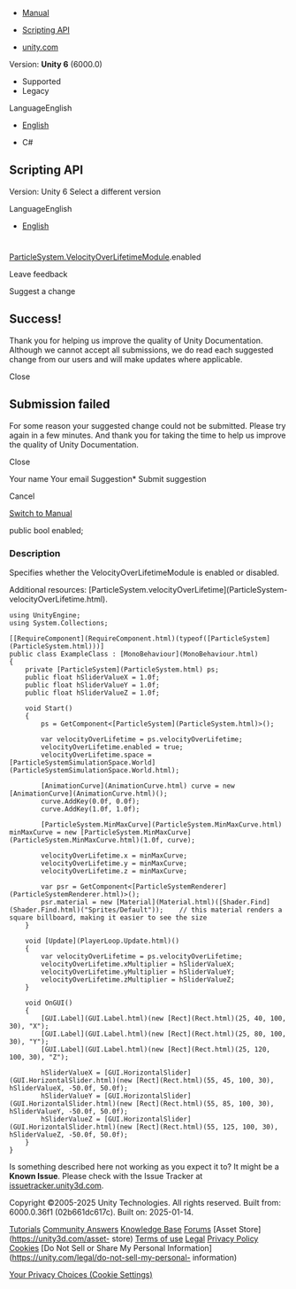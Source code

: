 [ ]()

  * [Manual](../Manual/index.html)
  * [Scripting API](../ScriptReference/index.html)

  * [unity.com](https://unity.com/)

Version: **Unity 6** (6000.0)

  * Supported
  * Legacy

LanguageEnglish

  * [English]()

  * C#

[ ](https://docs.unity3d.com)

## Scripting API

Version: Unity 6 Select a different version

LanguageEnglish

  * [English]()

#
[ParticleSystem.VelocityOverLifetimeModule](ParticleSystem.VelocityOverLifetimeModule.html).enabled

Leave feedback

Suggest a change

## Success!

Thank you for helping us improve the quality of Unity Documentation. Although
we cannot accept all submissions, we do read each suggested change from our
users and will make updates where applicable.

Close

## Submission failed

For some reason your suggested change could not be submitted. Please <a>try
again</a> in a few minutes. And thank you for taking the time to help us
improve the quality of Unity Documentation.

Close

Your name Your email Suggestion* Submit suggestion

Cancel

[Switch to Manual](../Manual/class-ParticleSystem.html "Go to ParticleSystem
Component in the Manual")

public bool enabled;

### Description

Specifies whether the VelocityOverLifetimeModule is enabled or disabled.

Additional resources: [ParticleSystem.velocityOverLifetime](ParticleSystem-
velocityOverLifetime.html).

    
    
    using UnityEngine;
    using System.Collections;  
      
    [[RequireComponent](RequireComponent.html)(typeof([ParticleSystem](ParticleSystem.html)))]
    public class ExampleClass : [MonoBehaviour](MonoBehaviour.html)
    {
        private [ParticleSystem](ParticleSystem.html) ps;
        public float hSliderValueX = 1.0f;
        public float hSliderValueY = 1.0f;
        public float hSliderValueZ = 1.0f;  
      
        void Start()
        {
            ps = GetComponent<[ParticleSystem](ParticleSystem.html)>();  
      
            var velocityOverLifetime = ps.velocityOverLifetime;
            velocityOverLifetime.enabled = true;
            velocityOverLifetime.space = [ParticleSystemSimulationSpace.World](ParticleSystemSimulationSpace.World.html);  
      
            [AnimationCurve](AnimationCurve.html) curve = new [AnimationCurve](AnimationCurve.html)();
            curve.AddKey(0.0f, 0.0f);
            curve.AddKey(1.0f, 1.0f);  
      
            [ParticleSystem.MinMaxCurve](ParticleSystem.MinMaxCurve.html) minMaxCurve = new [ParticleSystem.MinMaxCurve](ParticleSystem.MinMaxCurve.html)(1.0f, curve);  
      
            velocityOverLifetime.x = minMaxCurve;
            velocityOverLifetime.y = minMaxCurve;
            velocityOverLifetime.z = minMaxCurve;  
      
            var psr = GetComponent<[ParticleSystemRenderer](ParticleSystemRenderer.html)>();
            psr.material = new [Material](Material.html)([Shader.Find](Shader.Find.html)("Sprites/Default"));    // this material renders a square billboard, making it easier to see the size
        }  
      
        void [Update](PlayerLoop.Update.html)()
        {
            var velocityOverLifetime = ps.velocityOverLifetime;
            velocityOverLifetime.xMultiplier = hSliderValueX;
            velocityOverLifetime.yMultiplier = hSliderValueY;
            velocityOverLifetime.zMultiplier = hSliderValueZ;
        }  
      
        void OnGUI()
        {
            [GUI.Label](GUI.Label.html)(new [Rect](Rect.html)(25, 40, 100, 30), "X");
            [GUI.Label](GUI.Label.html)(new [Rect](Rect.html)(25, 80, 100, 30), "Y");
            [GUI.Label](GUI.Label.html)(new [Rect](Rect.html)(25, 120, 100, 30), "Z");  
      
            hSliderValueX = [GUI.HorizontalSlider](GUI.HorizontalSlider.html)(new [Rect](Rect.html)(55, 45, 100, 30), hSliderValueX, -50.0f, 50.0f);
            hSliderValueY = [GUI.HorizontalSlider](GUI.HorizontalSlider.html)(new [Rect](Rect.html)(55, 85, 100, 30), hSliderValueY, -50.0f, 50.0f);
            hSliderValueZ = [GUI.HorizontalSlider](GUI.HorizontalSlider.html)(new [Rect](Rect.html)(55, 125, 100, 30), hSliderValueZ, -50.0f, 50.0f);
        }
    }
    

Is something described here not working as you expect it to? It might be a
**Known Issue**. Please check with the Issue Tracker at
[issuetracker.unity3d.com](https://issuetracker.unity3d.com).

Copyright ©2005-2025 Unity Technologies. All rights reserved. Built from:
6000.0.36f1 (02b661dc617c). Built on: 2025-01-14.

[Tutorials](https://unity3d.com/learn) [Community
Answers](https://answers.unity3d.com) [Knowledge
Base](https://support.unity3d.com/hc/en-us)
[Forums](https://forum.unity3d.com) [Asset Store](https://unity3d.com/asset-
store) [Terms of use](https://docs.unity3d.com/Manual/TermsOfUse.html)
[Legal](https://unity.com/legal) [Privacy
Policy](https://unity.com/legal/privacy-policy)
[Cookies](https://unity.com/legal/cookie-policy) [Do Not Sell or Share My
Personal Information](https://unity.com/legal/do-not-sell-my-personal-
information)

[Your Privacy Choices (Cookie Settings)](javascript:void\(0\);)


